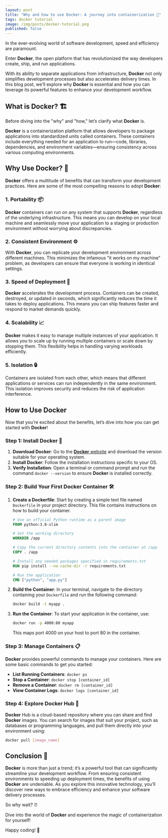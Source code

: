 ```yaml
---
layout: post
title: "Why and how to use Docker: A journey into containerization 🚢"
tags: docker tutorial 
image: /img/posts/docker-tutorial.png
published: false
---
```

In the ever-evolving world of software development, speed and efficiency are paramount.

Enter **Docker**, the open platform that has revolutionized the way developers create, ship, and run applications.

With its ability to separate applications from infrastructure, **Docker** not only simplifies development processes but also accelerates delivery times. In this blog post, we’ll explore why **Docker** is essential and how you can leverage its powerful features to enhance your development workflow.

## What is **Docker**? 🏗️

Before diving into the "why" and "how," let’s clarify what **Docker** is.

**Docker** is a containerization platform that allows developers to package applications into standardized units called containers. These containers include everything needed for an application to run—code, libraries, dependencies, and environment variables—ensuring consistency across various computing environments.

## Why Use **Docker**? 🤔

****Docker**** offers a multitude of benefits that can transform your development practices. Here are some of the most compelling reasons to adopt **Docker**:

### 1. **Portability** 📦

**Docker** containers can run on any system that supports **Docker**, regardless of the underlying infrastructure. This means you can develop on your local machine and seamlessly move your application to a staging or production environment without worrying about discrepancies.

### 2. **Consistent Environment** ⚙️

With **Docker**, you can replicate your development environment across different machines. This minimizes the infamous “it works on my machine” problem, as developers can ensure that everyone is working in identical settings.

### 3. **Speed of Deployment** 💨

**Docker** accelerates the development process. Containers can be created, destroyed, or updated in seconds, which significantly reduces the time it takes to deploy applications. This means you can ship features faster and respond to market demands quickly.

### 4. **Scalability** 📈

**Docker** makes it easy to manage multiple instances of your application. It allows you to scale up by running multiple containers or scale down by stopping them. This flexibility helps in handling varying workloads efficiently.

### 5. **Isolation** 🔒

Containers are isolated from each other, which means that different applications or services can run independently in the same environment. This isolation improves security and reduces the risk of application interference.

## How to Use **Docker**

Now that you’re excited about the benefits, let’s dive into how you can get started with **Docker**!

### Step 1: Install **Docker** 💾

1. **Download **Docker****: Go to the [**Docker** website](https://www.docker.com/products/docker-desktop) and download the version suitable for your operating system.
2. **Install **Docker****: Follow the installation instructions specific to your OS.
3. **Verify Installation**: Open a terminal or command prompt and run the command `docker --version` to ensure **Docker** is installed correctly.

### Step 2: Build Your First **Docker** Container 🛠️

1. **Create a Dockerfile**: Start by creating a simple text file named `Dockerfile` in your project directory. This file contains instructions on how to build your container.

   ```Dockerfile
   # Use an official Python runtime as a parent image
   FROM python:3.8-slim

   # Set the working directory
   WORKDIR /app

   # Copy the current directory contents into the container at /app
   COPY . /app

   # Install any needed packages specified in requirements.txt
   RUN pip install --no-cache-dir -r requirements.txt

   # Run the application
   CMD ["python", "app.py"]
   ```

2. **Build the Container**: In your terminal, navigate to the directory containing your `Dockerfile` and run the following command:

   ```bash
   docker build -t myapp .
   ```

3. **Run the Container**: To start your application in the container, use:

   ```bash
   docker run -p 4000:80 myapp
   ```

   This maps port 4000 on your host to port 80 in the container.

### Step 3: Manage Containers 📋

**Docker** provides powerful commands to manage your containers. Here are some basic commands to get you started:

- **List Running Containers**: `docker ps`
- **Stop a Container**: `docker stop [container_id]`
- **Remove a Container**: `docker rm [container_id]`
- **View Container Logs**: `docker logs [container_id]`

### Step 4: Explore **Docker** Hub 🧭

**Docker** Hub is a cloud-based repository where you can share and find **Docker** images. You can search for images that suit your project, such as databases or programming languages, and pull them directly into your environment using:

```bash
docker pull [image_name]
```

## Conclusion 📌

**Docker** is more than just a trend; it’s a powerful tool that can significantly streamline your development workflow. From ensuring consistent environments to speeding up deployment times, the benefits of using **Docker** are undeniable. As you explore this innovative technology, you’ll discover new ways to embrace efficiency and enhance your software delivery processes.

So why wait? ⏰

Dive into the world of **Docker** and experience the magic of containerization for yourself!

Happy coding! 🚀
